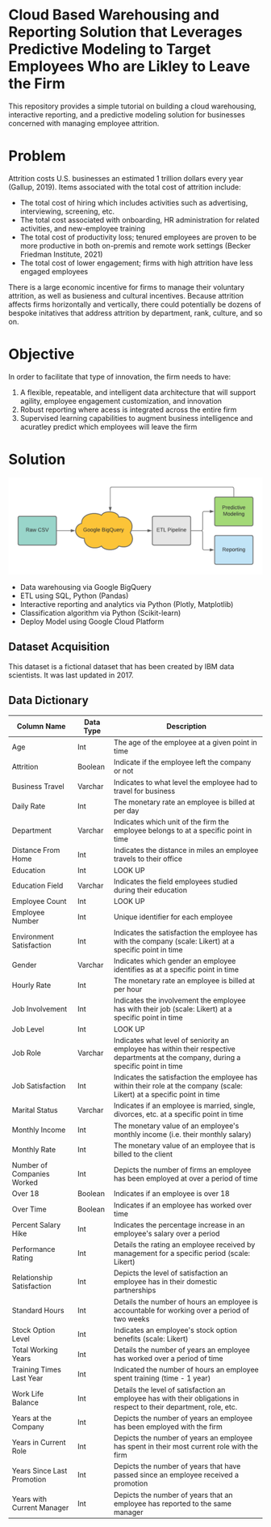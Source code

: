 # Cloud Based Warehousing and Reporting Solution that Leverages Predictive Modeling to Target Employees Who are Likley to Leave the Firm
This repository provides a simple tutorial on building a cloud warehousing, interactive reporting, and a predictive modeling solution for businesses concerned with managing employee attrition. 

# Problem
Attrition costs U.S. businesses an estimated 1 trillion dollars every year (Gallup, 2019). Items associated with the total cost of attrition include:
* The total cost of hiring which includes activities such as advertising, interviewing, screening, etc.
* The total cost associated with onboarding, HR administration for related activities, and new-employee training
* The total cost of productivity loss; tenured employees are proven to be more productive in both on-premis and remote work settings (Becker Friedman Institute, 2021)
* The total cost of lower engagement; firms with high attrition have less engaged employees

There is a large economic incentive for firms to manage their voluntary attrition, as well as busieness and cultural incentives. Because attrition affects firms horizontally and vertically, there could potentially be dozens of bespoke initatives that address attrition by department, rank, culture, and so on. 

# Objective
In order to facilitate that type of innovation, the firm needs to have:
1. A flexible, repeatable, and intelligent data architecture that will support agility, employee engagement customization, and innovation
2. Robust reporting where acess is integrated across the entire firm
3. Supervised learning capabilities to augment business intelligence and acuratley predict which employees will leave the firm

# Solution
![product_architecture](images/product_architecture.png)

* Data warehousing via Google BigQuery
* ETL using SQL, Python (Pandas)
* Interactive reporting and analytics via Python (Plotly, Matplotlib)
* Classification algorithm via Python (Scikit-learn)
* Deploy Model using Google Cloud Platform


## Dataset Acquisition
This dataset is a fictional dataset that has been created by IBM data scientists. It was last updated in 2017.

## Data Dictionary
|Column Name	|Data Type	|Description |
|-----------| ----------|--------------|
|Age|Int|The age of the employee at a given point in time|
|Attrition|	Boolean|Indicate if the employee left the company or not|
|Business Travel|	Varchar	|Indicates to what level the employee had to travel for business|
|Daily Rate|	Int	|The monetary rate an employee is billed at per day|
|Department	|Varchar	|Indicates which unit of the firm the employee belongs to at a specific point in time|
|Distance From Home|	Int	|Indicates the distance in miles an employee travels to their office|
|Education	|Int	|LOOK UP|
|Education Field	|Varchar	|Indicates the field employees studied during their education
|Employee Count	|Int	|LOOK UP|
|Employee Number|	Int	|Unique identifier for each employee|
|Environment Satisfaction|Int|Indicates the satisfaction the employee has with the company (scale: Likert) at a specific point in time|
|Gender|Varchar	|Indicates which gender an employee identifies as at a specific point in time|
|Hourly Rate|Int|The monetary rate an employee is billed at per hour|
|Job Involvement|Int|Indicates the involvement the employee has with their job (scale: Likert) at a specific point in time|
|Job Level|Int|LOOK UP|
|Job Role|Varchar|Indicates what level of seniority an employee has within their respective departments at the company, during a specific point in time|
|Job Satisfaction|Int|Indicates the satisfaction the employee has within their role at the company (scale: Likert) at a specific point in time|
|Marital Status|Varchar|Indicates if an employee is married, single, divorces, etc. at a specific point in time| 
|Monthly Income|Int|The monetary value of an employee's monthly income (i.e. their monthly salary)|
|Monthly Rate|Int|The monetary value of an employee that is billed to the client|
|Number of Companies Worked|Int|Depicts the number of firms an employee has been employed at over a period of time|
|Over 18|Boolean|Indicates if an employee is over 18|
|Over Time|Boolean|Indicates if an employee has worked over time|
|Percent Salary Hike|	Int	|Indicates the percentage increase in an employee's salary over a period|
|Performance Rating	|Int	|Details the rating an employee received by management for a specific period (scale: Likert)|
|Relationship Satisfaction|	Int|	Depicts the level of satisfaction an employee has in their domestic partnerships|
|Standard Hours |Int	|Details the number of hours an employee is accountable for working over a period of two weeks|
|Stock Option Level|Int|Indicates an employee's stock option benefits (scale: Likert)|
|Total Working Years|Int|Details the number of years an employee has worked over a period of time|
|Training Times Last Year|	Int	|Indicated the number of hours an employee spent training (time - 1 year)|
|Work Life Balance|Int|Details the level of satisfaction an employee has with their obligations in respect to their department, role, etc.| 
|Years at the Company|	Int|	Depicts the number of years an employee has been employed with the firm|
|Years in Current Role|Int|Depicts the number of years an employee has spent in their most current role with the firm|
|Years Since Last Promotion|Int|Depicts the number of years that have passed since an employee received a promotion|
|Years with Current Manager|Int|Depicts the number of years that an employee has reported to the same manager|
